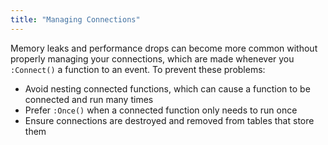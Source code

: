 ```yaml
---
title: "Managing Connections"
---
```


Memory leaks and performance drops can become more common without properly managing your connections, which are made whenever you `:Connect()` a function to an event. To prevent these problems:

-   Avoid nesting connected functions, which can cause a function to be connected and run many times
-   Prefer `:Once()` when a connected function only needs to run once
-   Ensure connections are destroyed and removed from tables that store them
